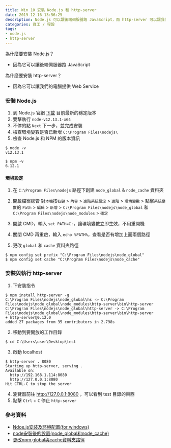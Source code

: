 ```yaml
---
title: Win 10 安裝 Node.js 和 http-server
date: 2019-12-16 13:56:25
description: Node.js 可以讓後端伺服器跑 JavaScript，而 http-server 可以讓我們的電腦提供 Web Service，首先到 Node.js 官網下載目前最新的穩定版本，然後檢查環境變數是否已新增 ...
categories: 資工 / 程設
tags:
- node.js
- http-server
---
```


為什麼要安裝 Node.js？
- 因為它可以讓後端伺服器跑 JavaScript

為什麼要安裝 http-server？
- 因為它可以讓我們的電腦提供 Web Service

<!-- more -->

### 安裝 Node.js
1. 到 Node.js 官網 [下載](https://nodejs.org/en/) 目前最新的穩定版本
2. 雙擊執行 `node-v12.13.1-x64`
3. 不停的點 `Next` 下一步，並完成安裝
4. 檢查環境變數是否已新增 `C:\Program Files\nodejs\`
5. 檢查 Node.js 和 NPM 的版本資訊
```
$ node -v
v12.13.1

$ npm -v
6.12.1
```

#### 環境設定
1. 在 `C:\Program Files\nodejs` 路徑下創建 `node_global` & `node_cache` 資料夾
2. 開啟檔案總管
對`本機`按`右鍵` > `內容` > `進階系統設定` > `進階` > `環境變數` > 
點擊`系統變數`的 `Path` > `編輯` > `新增` > 
`C:\Program Files\nodejs\node_global` 和 `C:\Program Files\nodejs\node_modules` > `確定`

3. 開啟 CMD，輸入 `set PATH=C:`，讓環境變數立即生效，不用重開機
4. 關閉 CMD 再重啟，輸入 `echo %PATH%`，查看是否有增加上面兩個路徑
5. 更改 `global` 和 `cache` 資料夾路徑
```
$ npm config set prefix "C:\Program Files\nodejs\node_global"
$ npm config set cache "C:\Program Files\nodejs\node_cache"
```

### 安裝與執行 http-server
1. 下安裝指令
```
$ npm install http-server -g
C:\Program Files\nodejs\node_global\hs -> C:\Program Files\nodejs\node_global\node_modules\http-server\bin\http-server
C:\Program Files\nodejs\node_global\http-server -> C:\Program Files\nodejs\node_global\node_modules\http-server\bin\http-server
+ http-server@0.12.0
added 27 packages from 35 contributors in 2.798s
```
2. 移動到要開放的工作目錄
```
$ cd C:\Users\user\Desktop\test
```
3. 啟動 localhost
```
$ http-server . 8080
Starting up http-server, serving .
Available on:
  http://192.168.1.114:8080
  http://127.0.0.1:8080
Hit CTRL-C to stop the server
```
4. 瀏覽器前往 http://127.0.0.1:8080 ，可以看到 test 目錄的東西
5. 點擊 `Ctrl` + `C` 停止 `http-server`

### 參考資料
- [Ndoe.js安装及环境配置(for windows)](https://woodwhales.cn/2019/01/13/016/)
- [node安裝後的設置(node_global和node_cache)](https://www.twblogs.net/a/5bd32ddd2b717778ac1fe7b7)
- [更改npm global與cache資料夾路徑](https://yuugou727.github.io/blog/2017/05/01/npm-global-cache-folder/)